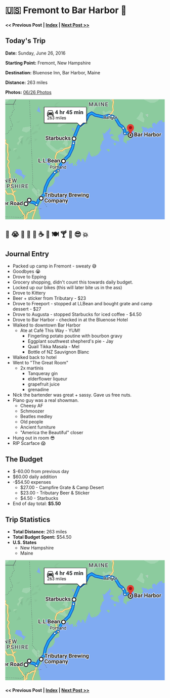 # 🇺🇸 Fremont to Bar Harbor 🦞

####  << Previous Post | [Index](../README.md) | [Next Post >>](06-27.md)

## Today's Trip

**Date:** Sunday, June 26, 2016

**Starting Point:** Fremont, New Hampshire

**Destination:** Bluenose Inn, Bar Harbor, Maine

**Distance:** 263 miles

**Photos:** [06/26 Photos](https://jay-d.me/2016RT-06-26)

![map from Fremont to Bar Harbor](maps/06-26.png "day map")

## 🥵 😭 🚙 🛒 🍺 ☕ 🏨 🍽 🍸 🎹 😎 💥

## Journal Entry

* Packed up camp in Fremont - sweaty 😅
* Goodbyes 😭
* Drove to Epping
* Grocery shopping, didn't count this towards daily budget.
* Locked up our bikes (this will later bite us in the ass)
* Drove to Kittery
* Beer + sticker from Tributary - $23
* Drove to Freeport - stopped at LLBean and bought grate and camp dessert - $27
* Drove to Augusta - stopped Starbucks for iced coffee - $4.50
* Drove to Bar Harbor - checked in at the Bluenose Hotel
* Walked to downtown Bar Harbor
  * Ate at Café This Way - YUM!
    * Fingerling potato poutine with bourbon gravy
    * Eggplant southwest shepherd's pie - Jay
    * Quail Tikka Masala - Mel
    * Bottle of NZ Sauvignon Blanc
* Walked back to hotel
* Went to "The Great Room"
  * 2x martinis
    * Tanqueray gin
    * elderflower liqueur
    * grapefruit juice
    * grenadine
* Nick the bartender was great + sassy. Gave us free nuts.
* Piano guy was a real showman.
  * Cheesy AF
  * Schmoozer
  * Beatles medley
  * Old people
  * Ancient furniture
  * "America the Beautiful" closer
* Hung out in room 😎
* RIP Scarface 😱

## The Budget

* $-60.00 from previous day
* $60.00 daily addition
* -$54.50 expenses
  * $27.00 - Campfire Grate & Camp Desert
  * $23.00 - Tributary Beer & Sticker
  * $4.50 - Starbucks
* End of day total: **$5.50**

## Trip Statistics

* **Total Distance:** 263 miles
* **Total Budget Spent:** $54.50
* **U.S. States**
  * New Hampshire
  * Maine

![total trip from fremont to bar harbor](maps/totals/06-26-total.png "total trip map")

####  << Previous Post | [Index](../README.md) | [Next Post >>](06-27.md)
